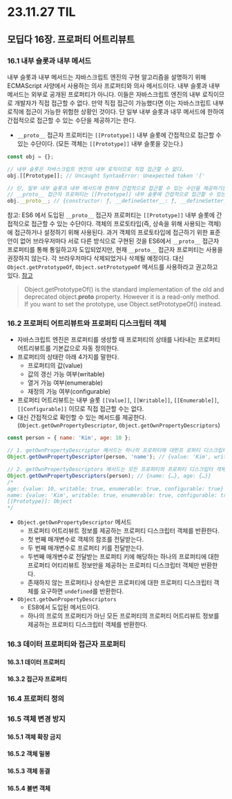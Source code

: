 # 23.11.27 TIL

## 모딥다 16장. 프로퍼티 어트리뷰트

### 16.1 내부 슬롯과 내부 메서드

내부 슬롯과 내부 메서드는 자바스크립트 엔진의 구현 알고리즘을 설명하기 위해 ECMAScript 사양에서 사용하는 의사 프로퍼티와 의사 메서드이다.
내부 슬롯과 내부 메서드는 외부로 공개된 프로퍼티가 아니다. 이들은 자바스크립트 엔진의 내부 로직이므로 개발자가 직접 접근할 수 없다.
만약 직접 접근이 가능했다면 이는 자바스크립트 내부 로직에 접근이 가능한 위험한 상황인 것이다.
단 일부 내부 슬롯과 내무 메서드에 한하여 간접적으로 접근할 수 있는 수단을 제공하기는 한다.

- `__proto__` 접근자 프로퍼티는 `[[Prototype]]` 내부 슬롯에 간접적으로 접근할 수 있는 수단이다. (모든 객체는 `[[Prototype]]` 내부 슬롯을 갖는다.)

```js
const obj = {};

// 내부 슬롯은 자바스크립트 엔진의 내부 로직이므로 직접 접근할 수 없다.
obj.[[Prototype]]; // Uncaught SyntaxError: Unexpected token '['

// 단, 일부 내부 슬롯과 내부 메서드에 한하여 간접적으로 접근할 수 있는 수단을 제공하기는 한다.
// __proto__ 접근자 프로퍼티는 [[Prototype]] 내부 슬롯에 간접적으로 접근할 수 있는 수단이다.
obj.__proto__; // {constructor: ƒ, __defineGetter__: ƒ, __defineSetter__: ƒ, hasOwnProperty: ƒ, __lookupGetter__: ƒ, …}
```

참고: ES6 에서 도입된 `__proto__` 접근자 프로퍼티는 `[[Prototype]]` 내부 슬롯에 간접적으로 접근할 수 있는 수단이다. 객체의 프로토타입(즉, 상속을 위해 사용되는 객체)에 접근하거나 설정하기 위해 사용된다.
과거 객체의 프로토타입에 접근하기 위한 표준안이 없어 브라우저마다 서로 다른 방식으로 구현된 것을 ES6에서 `__proto__` 접근자 프로퍼티를 통해 통일하고자 도입되었지만, 현재 `__proto__` 접근자 프로퍼티는 사용을 권장하지 않는다. 각 브라우저마다 삭제되었거나 삭제될 예정이다.
대신 `Object.getPrototypeOf`, `Object.setPrototypeOf` 메서드를 사용하라고 권고하고 있다. [참고](https://developer.mozilla.org/en-US/docs/Web/JavaScript/Reference/Global_Objects/Object/proto)

> Object.getPrototypeOf() is the standard implementation of the old and deprecated object.**proto** property. However it is a read-only method. If you want to set the prototype, use Object.setPrototypeOf() instead.

### 16.2 프로퍼티 어트리뷰트와 프로퍼티 디스크립터 객체

- 자바스크립트 엔진은 프로퍼티를 생성할 때 프로퍼티의 상태를 나타내는 프로퍼티 어트리뷰트를 기본값으로 자동 정의한다.
- 프로퍼티의 상태란 아래 4가지를 말한다.
  - 프로퍼티의 값(value)
  - 값의 갱신 가능 여부(writable)
  - 열거 가능 여부(enumerable)
  - 재정의 가능 여부(configurable)
- 프로퍼티 어트리뷰트는 내부 슬롯 `[[Value]]`, `[[Writable]]`, `[[Enumerable]]`, `[[Configurable]]` 이므로 직접 접근할 수는 없다.
- 대신 간접적으로 확인할 수 있는 메서드를 제공한다. (`Object.getOwnPropertyDescriptor`, `Object.getOwnPropertyDescriptors`)

```js
const person = { name: 'Kim', age: 10 };

// 1. getOwnPropertyDescriptor 메서드는 하나의 프로퍼티에 대한프 로퍼티 디스크립터 객체만 반환한다.
Object.getOwnPropertyDescriptor(person, 'name'); // {value: 'Kim', writable: true, enumerable: true, configurable: true}

// 2. getOwnPropertyDescriptors 메서드는 모든 프로퍼티의 프로퍼티 디스크립터 객체를 반환한다.
Object.getOwnPropertyDescriptors(person); // {name: {…}, age: {…}}
/*
age: {value: 10, writable: true, enumerable: true, configurable: true}
name: {value: 'Kim', writable: true, enumerable: true, configurable: true}
[[Prototype]]: Object
*/
```

- `Object.getOwnPropertyDescriptor` 메서드
  - 프로퍼티 어트리뷰트 정보를 제공하는 프로퍼티 디스크립터 객체를 반환한다.
  - 첫 번째 매개변수로 객체의 참조를 전달받는다.
  - 두 번째 매개변수로 프로퍼티 키를 전달받는다.
  - 두번째 매개변수로 전달받는 프로퍼티 키에 해당하는 하나의 프로퍼티에 대한 프로퍼티 어티리뷰트 정보만을 제공하는 프로퍼티 디스크립터 객체만 반환한다.
  - 존재하지 않는 프로퍼티나 상속받은 프로퍼티에 대한 프로퍼티 디스크립터 객체를 요구하면 `undefined`를 반환한다.
- `Object.getOwnPropertyDescriptors`
  - ES8에서 도입된 메서드이다.
  - 하나의 프로의 프로퍼티가 아닌 모든 프로퍼티의 프로퍼티 어트리뷰트 정보를 제공하는 프로퍼티 디스크립터 객체를 반환한다.

### 16.3 데이터 프로퍼티와 접근자 프로퍼티

#### 16.3.1 데이터 프로퍼티

#### 16.3.2 접근자 프로퍼티

### 16.4 프로퍼티 정의

### 16.5 객체 변경 방지

#### 16.5.1 객체 확장 금지

#### 16.5.2 객체 밀봉

#### 16.5.3 객체 동결

#### 16.5.4 불변 객체
